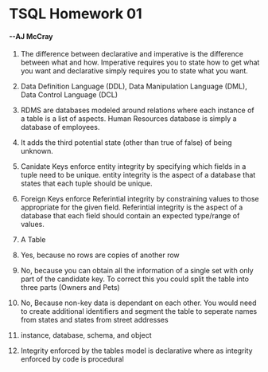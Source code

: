 # TSQL Homework 01

#### --AJ McCray

1. The difference between declarative and imperative is the difference between what and how. Imperative requires you to state how to get what you want and declarative simply requires you to state what you want.

2. Data Definition Language (DDL), Data Manipulation Language (DML), Data Control Language (DCL)

3. RDMS are databases modeled around relations where each instance of a table is a list of aspects. Human Resources database is simply a database of employees.

4. It adds the third potential state (other than true of false) of being unknown.

5. Canidate Keys enforce entity integrity by specifying which fields in a tuple need to be unique. entity integrity is the aspect of a database that states that each tuple should be unique.

6. Foreign Keys enforce Referintial integrity by constraining values to those appropriate for the given field. Referintial integrity is the aspect of a database that each field should contain an expected type/range of values.

7. A Table

8. Yes, because no rows are copies of another row

9. No, because you can obtain all the information of a single set with only part of the candidate key. To correct this you could split the table into three parts (Owners and Pets)

10. No, Because non-key data is dependant on each other. You would need to create additional identifiers and segment the table to seperate names from states and states from street addresses

11. instance, database, schema, and object

12. Integrity enforced by the tables model is declarative where as integrity enforced by code is procedural

